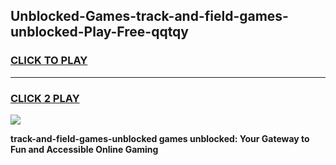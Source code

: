 
## Unblocked-Games-track-and-field-games-unblocked-Play-Free-qqtqy
<h3>
<a href="https://premium76.site?title=track-and-field-games-unblocked&ref=18A">CLICK TO PLAY</a></h3>
<hr>

<h3>
<a href="https://premium76.site?title=track-and-field-games-unblocked&ref=18A">CLICK 2 PLAY</a>
  
</h3>

<a href="https://premium76.site?title=track-and-field-games-unblocked&ref=18A"><img src="https://clearcache.store/games.png"></a>


**track-and-field-games-unblocked games unblocked: Your Gateway to Fun and Accessible Online Gaming**
